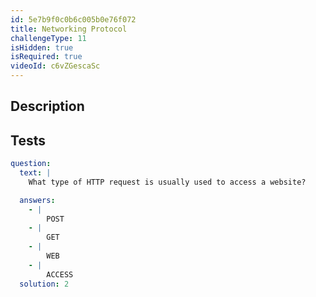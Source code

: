```yaml
---
id: 5e7b9f0c0b6c005b0e76f072
title: Networking Protocol
challengeType: 11
isHidden: true
isRequired: true
videoId: c6vZGescaSc
---
```


## Description
<section id='description'>

</section>

## Tests
<section id='tests'>

```yml
question:
  text: |
    What type of HTTP request is usually used to access a website?

  answers:
    - |
        POST
    - |
        GET
    - |
        WEB
    - |
        ACCESS
  solution: 2
```

</section>
